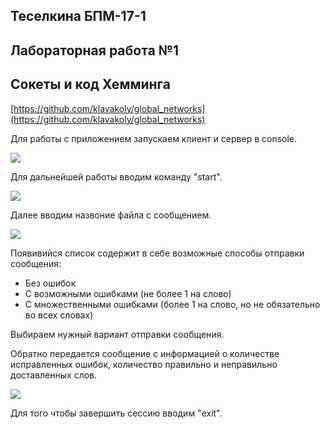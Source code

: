 ## Теселкина БПМ-17-1
## Лабораторная работа №1
## Сокеты и код Хемминга

[https://github.com/klavakoly/global_networks](https://github.com/klavakoly/global_networks)

Для работы с приложением запускаем клиент и сервер в console.

![](Screen1.png)

Для дальнейшей работы вводим команду "start".

![](Screen2.png)

Далее вводим назвоние файла с сообщением.

![](Screen3.png)

Появивийся список содержит в себе возможные способы отправки сообщения:
- Без ошибок
- С возможными ошибками (не более 1 на слово)
- С множественными ошибками (более 1 на слово, но не обязательно во всех словах)

Выбираем нужный вариант отправки сообщения.

Обратно передается сообщение с информацией о количестве исправленных ошибок, количество правильно и неправильно доставленных слов.

![](Screen4.png)

Для того чтобы завершить сессию вводим "exit".
